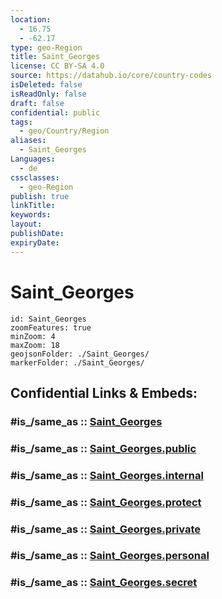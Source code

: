 ```yaml
---
location:
  - 16.75
  - -62.17
type: geo-Region
title: Saint_Georges
license: CC BY-SA 4.0
source: https://datahub.io/core/country-codes
isDeleted: false
isReadOnly: false
draft: false
confidential: public
tags:
  - geo/Country/Region
aliases:
  - Saint_Georges
Languages:
  - de
cssclasses:
  - geo-Region
publish: true
linkTitle:
keywords:
layout:
publishDate:
expiryDate:
---
```


# Saint_Georges

```leaflet
id: Saint_Georges
zoomFeatures: true 
minZoom: 4 
maxZoom: 18
geojsonFolder: ./Saint_Georges/
markerFolder: ./Saint_Georges/
```


## Confidential Links & Embeds: 

### #is_/same_as :: [Saint_Georges](/_Standards/Earth/Continent/America~Caribbean/Montserrat/parishes~Montserrat/Saint_Georges.md) 

### #is_/same_as :: [Saint_Georges.public](/_public/Earth/Continent/America~Caribbean/Montserrat/parishes~Montserrat/Saint_Georges.public.md) 

### #is_/same_as :: [Saint_Georges.internal](/_internal/Earth/Continent/America~Caribbean/Montserrat/parishes~Montserrat/Saint_Georges.internal.md) 

### #is_/same_as :: [Saint_Georges.protect](/_protect/Earth/Continent/America~Caribbean/Montserrat/parishes~Montserrat/Saint_Georges.protect.md) 

### #is_/same_as :: [Saint_Georges.private](/_private/Earth/Continent/America~Caribbean/Montserrat/parishes~Montserrat/Saint_Georges.private.md) 

### #is_/same_as :: [Saint_Georges.personal](/_personal/Earth/Continent/America~Caribbean/Montserrat/parishes~Montserrat/Saint_Georges.personal.md) 

### #is_/same_as :: [Saint_Georges.secret](/_secret/Earth/Continent/America~Caribbean/Montserrat/parishes~Montserrat/Saint_Georges.secret.md)

